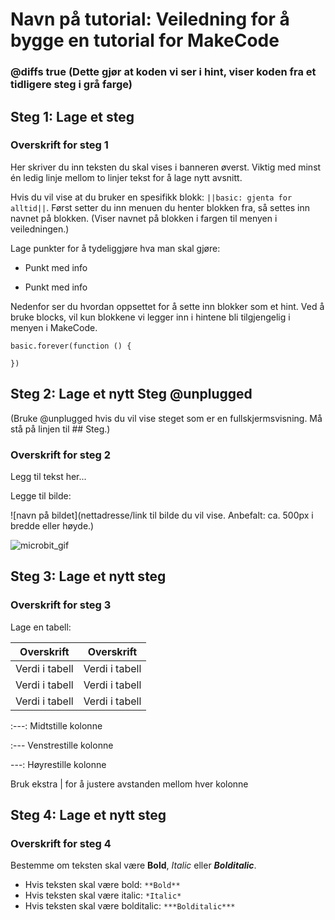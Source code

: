 # Navn på tutorial: Veiledning for å bygge en tutorial for MakeCode

### @diffs true             (Dette gjør at koden vi ser i hint, viser koden fra et tidligere steg i grå farge)

## Steg 1: Lage et steg

### Overskrift for steg 1

Her skriver du inn teksten du skal vises i banneren øverst. Viktig med minst én ledig linje mellom to linjer tekst for å lage nytt avsnitt.

Hvis du vil vise at du bruker en spesifikk blokk: ``||basic: gjenta for alltid||``. Først setter du inn menuen du henter blokken fra, så settes inn navnet på blokken. (Viser navnet på blokken i fargen til menyen i veiledningen.)

Lage punkter for å tydeliggjøre hva man skal gjøre:

- Punkt med info

- Punkt med info

Nedenfor ser du hvordan oppsettet for å sette inn blokker som et hint. Ved å bruke blocks, vil kun blokkene vi legger inn i hintene bli tilgjengelig i menyen i MakeCode.

```blocks
basic.forever(function () {
    
})
```

## Steg 2: Lage et nytt Steg @unplugged 

(Bruke @unplugged hvis du vil vise steget som er en fullskjermsvisning. Må stå på linjen til ## Steg.)

### Overskrift for steg 2

Legg til tekst her...

Legge til bilde:

![navn på bildet](nettadresse/link til bilde du vil vise. Anbefalt: ca. 500px i bredde eller høyde.) 

![microbit_gif](https://pxt.azureedge.net/blob/7c747185fef1b4f8069beb3c5c2820a5503c64a0/static/mb/projects/flashing-heart/sim.gif)

## Steg 3: Lage et nytt steg

### Overskrift for steg 3

Lage en tabell:

|   Overskrift   |   Overskrift   |
| :------------: | :------------: |
| Verdi i tabell | Verdi i tabell |
| Verdi i tabell | Verdi i tabell |
| Verdi i tabell | Verdi i tabell |

:---: Midtstille kolonne

:---  Venstrestille kolonne

---: Høyrestille kolonne

Bruk ekstra | for å justere avstanden mellom hver kolonne

## Steg 4: Lage et nytt steg

### Overskrift for steg 4

Bestemme om teksten skal være **Bold**, *Italic* eller ***Bolditalic***.

- Hvis teksten skal være bold: `**Bold**`
- Hvis teksten skal være italic: `*Italic*`
- Hvis teksten skal være bolditalic: `***Bolditalic***`